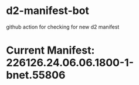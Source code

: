 # d2-manifest-bot
github action for checking for new d2 manifest

# Current Manifest: 226126.24.06.06.1800-1-bnet.55806